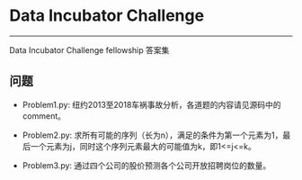 # Data Incubator Challenge
-------------

Data Incubator Challenge fellowship 答案集

## 问题
- Problem1.py: 纽约2013至2018车祸事故分析，各道题的内容请见源码中的comment。

- Problem2.py: 求所有可能的序列（长为n），满足的条件为第一个元素为1，最后一个元素为j，同时这个序列元素最大的可能值为k，即1<=j<=k。

- Problem3.py: 通过四个公司的股价预测各个公司开放招聘岗位的数量。
